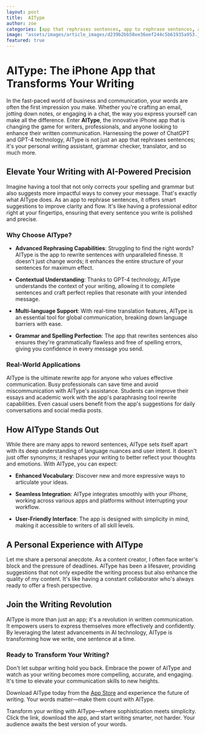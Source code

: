 ```yaml
---
layout: post
title:  AIType
author: zoe
categories: [app that rephrases sentences, app to rephrase sentences, app to rewrite sentences, app that rewrites sentences, app to reword sentences, rewrite app, paraphrasing tool rewrite]
image: "assets/images/article_images/d239b2bb50ee36eef244c5b61935a953.jpg"
featured: true
---
```


# AIType: The iPhone App that Transforms Your Writing

In the fast-paced world of business and communication, your words are often the first impression you make. Whether you're crafting an email, jotting down notes, or engaging in a chat, the way you express yourself can make all the difference. Enter **AIType**, the innovative iPhone app that is changing the game for writers, professionals, and anyone looking to enhance their written communication. Harnessing the power of ChatGPT and GPT-4 technology, AIType is not just an app that rephrases sentences; it's your personal writing assistant, grammar checker, translator, and so much more.

## Elevate Your Writing with AI-Powered Precision

Imagine having a tool that not only corrects your spelling and grammar but also suggests more impactful ways to convey your message. That's exactly what AIType does. As an app to rephrase sentences, it offers smart suggestions to improve clarity and flow. It's like having a professional editor right at your fingertips, ensuring that every sentence you write is polished and precise.

### Why Choose AIType?

- **Advanced Rephrasing Capabilities**: Struggling to find the right words? AIType is the app to rewrite sentences with unparalleled finesse. It doesn't just change words; it enhances the entire structure of your sentences for maximum effect.
  
- **Contextual Understanding**: Thanks to GPT-4 technology, AIType understands the context of your writing, allowing it to complete sentences and craft perfect replies that resonate with your intended message.
  
- **Multi-language Support**: With real-time translation features, AIType is an essential tool for global communication, breaking down language barriers with ease.
  
- **Grammar and Spelling Perfection**: The app that rewrites sentences also ensures they're grammatically flawless and free of spelling errors, giving you confidence in every message you send.

### Real-World Applications

AIType is the ultimate rewrite app for anyone who values effective communication. Busy professionals can save time and avoid miscommunication with AIType's assistance. Students can improve their essays and academic work with the app's paraphrasing tool rewrite capabilities. Even casual users benefit from the app's suggestions for daily conversations and social media posts.

## How AIType Stands Out

While there are many apps to reword sentences, AIType sets itself apart with its deep understanding of language nuances and user intent. It doesn't just offer synonyms; it reshapes your writing to better reflect your thoughts and emotions. With AIType, you can expect:

- **Enhanced Vocabulary**: Discover new and more expressive ways to articulate your ideas.
  
- **Seamless Integration**: AIType integrates smoothly with your iPhone, working across various apps and platforms without interrupting your workflow.
  
- **User-Friendly Interface**: The app is designed with simplicity in mind, making it accessible to writers of all skill levels.

## A Personal Experience with AIType

Let me share a personal anecdote. As a content creator, I often face writer's block and the pressure of deadlines. AIType has been a lifesaver, providing suggestions that not only expedite the writing process but also enhance the quality of my content. It's like having a constant collaborator who's always ready to offer a fresh perspective.

## Join the Writing Revolution

AIType is more than just an app; it's a revolution in written communication. It empowers users to express themselves more effectively and confidently. By leveraging the latest advancements in AI technology, AIType is transforming how we write, one sentence at a time.

### Ready to Transform Your Writing?

Don't let subpar writing hold you back. Embrace the power of AIType and watch as your writing becomes more compelling, accurate, and engaging. It's time to elevate your communication skills to new heights.

Download AIType today from the [App Store](https://apps.apple.com/us/app/aitype-grammar-check-keyboard/id6469163944) and experience the future of writing. Your words matter—make them count with AIType.

Transform your writing with AIType—where sophistication meets simplicity. Click the link, download the app, and start writing smarter, not harder. Your audience awaits the best version of your words.